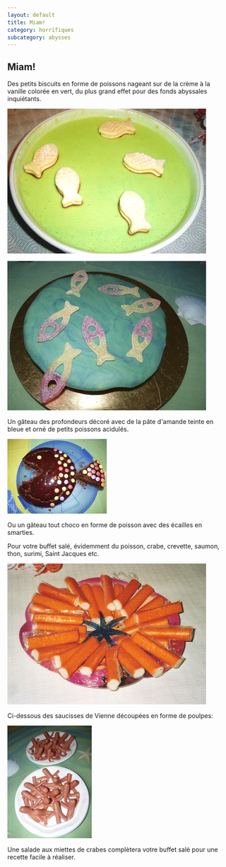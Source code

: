 ```yaml
---
layout: default
title: Miam!
category: horrifiques
subcategory: abysses
---
```


## Miam!

Des petits biscuits en forme de poissons nageant sur de la crème à la vanille colorée en vert, du plus grand effet pour des fonds abyssales inquiétants.

![poissons](/assets/images/pages/poissons.png)

![poissons](/assets/images/pages/P1080067.jpeg)

Un gâteau des profondeurs décoré avec de la pâte d'amande teinte en bleue et orné de petits poissons acidulés.

![gateaux](/assets/images/pages/P1080075.jpeg)

Ou un gâteau tout choco en forme de poisson avec des écailles en smarties.

Pour votre buffet salé, évidemment du poisson, crabe, crevette, saumon, thon, surimi, Saint Jacques etc.

![crabes](/assets/images/pages/crabes.png)

Ci-dessous des saucisses de Vienne découpées en forme de poulpes:

![gateaux](/assets/images/pages/P1080081.jpeg)

Une salade aux miettes de crabes complètera votre buffet salé pour une recette facile à réaliser.
